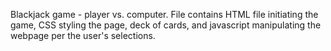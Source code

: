 Blackjack game - player vs. computer. File contains HTML file initiating the game, CSS styling the page, deck of cards, and javascript manipulating the webpage per the user's selections. 
